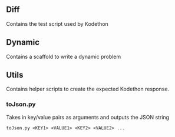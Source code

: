 ## Diff

Contains the test script used by Kodethon

## Dynamic

Contains a scaffold to write a dynamic problem

## Utils

Contains helper scripts to create the expected Kodethon response.

### toJson.py

Takes in key/value pairs as arguments and outputs the JSON string

```
toJson.py <KEY1> <VALUE1> <KEY2> <VALUE2> ...
```
